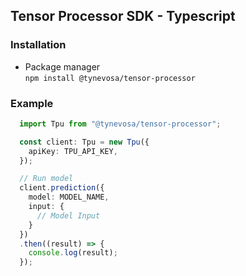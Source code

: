 
## Tensor Processor SDK - Typescript

### Installation

- Package manager  
  `npm install @tynevosa/tensor-processor`

### Example
```typescript
  import Tpu from "@tynevosa/tensor-processor";

  const client: Tpu = new Tpu({
    apiKey: TPU_API_KEY,
  });

  // Run model
  client.prediction({
    model: MODEL_NAME,
    input: {
      // Model Input
    }
  })
  .then((result) => {
    console.log(result);
  });
```